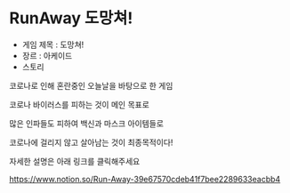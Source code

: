 # RunAway 도망쳐!

- 게임 제목 : 도망쳐!
- 장르 : 아케이드
- 스토리

코로나로 인해 혼란중인 오늘날을 바탕으로 한 게임

코로나 바이러스를 피하는 것이 메인 목표로

많은 인파들도 피하여 백신과 마스크 아이템들로

코로나에 걸리지 않고 살아남는 것이 최종목적이다!

자세한 설명은 아래 링크를 클릭해주세요

https://www.notion.so/Run-Away-39e67570cdeb41f7bee2289633eacbb4
